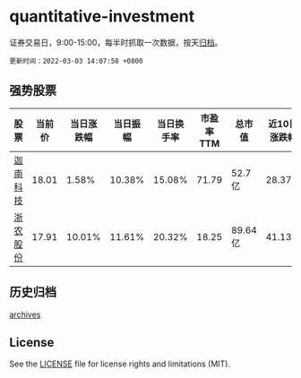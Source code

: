 # quantitative-investment

证券交易日，9:00-15:00，每半时抓取一次数据，按天[归档](archives)。

`更新时间：2022-03-03 14:07:58 +0800`

## 强势股票

|股票|当前价|当日涨跌幅|当日振幅|当日换手率|市盈率TTM|总市值|近10日涨跌幅|
|----|----|----|----|----|----|----|----|
|[迦南科技](https://xueqiu.com/S/SZ300412)|18.01|1.58%|10.38%|15.08%|71.79|52.7亿|28.37%|
|[浙农股份](https://xueqiu.com/S/SZ002758)|17.91|10.01%|11.61%|20.32%|18.25|89.64亿|41.13%|

## 历史归档

[archives](archives)

## License

See the [LICENSE](LICENSE) file for license rights and limitations (MIT).